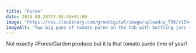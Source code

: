 ```yaml
---
title: "Puree"
date: 2018-08-28T17:55:40+01:00
image: "https://res.cloudinary.com/growdigital/image/upload/w_736/v1544305555/puree-44319182471.jpg"
imageAlt: "Two big pans of tomato puree on the hob with bottling jars ready"
---
```


Not exactly #ForestGarden produce but it is that tomato purée time of year!
